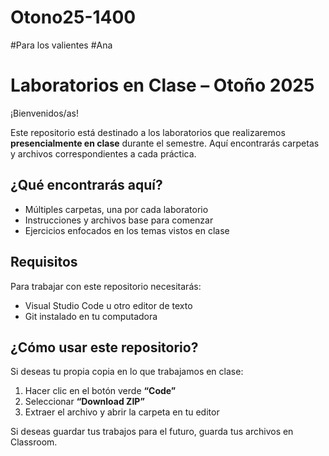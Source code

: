 
# Otono25-1400
#Para los valientes
#Ana

# Laboratorios en Clase – Otoño 2025

¡Bienvenidos/as!

Este repositorio está destinado a los laboratorios que realizaremos **presencialmente en clase** durante el semestre. Aquí encontrarás carpetas y archivos correspondientes a cada práctica.

## ¿Qué encontrarás aquí?

- Múltiples carpetas, una por cada laboratorio
- Instrucciones y archivos base para comenzar
- Ejercicios enfocados en los temas vistos en clase

## Requisitos

Para trabajar con este repositorio necesitarás:

- Visual Studio Code u otro editor de texto
- Git instalado en tu computadora

## ¿Cómo usar este repositorio?

Si deseas tu propia copia en lo que trabajamos en clase:

1. Hacer clic en el botón verde **“Code”**
2. Seleccionar **“Download ZIP”**
3. Extraer el archivo y abrir la carpeta en tu editor


Si deseas guardar tus trabajos para el futuro, guarda tus archivos en Classroom.
